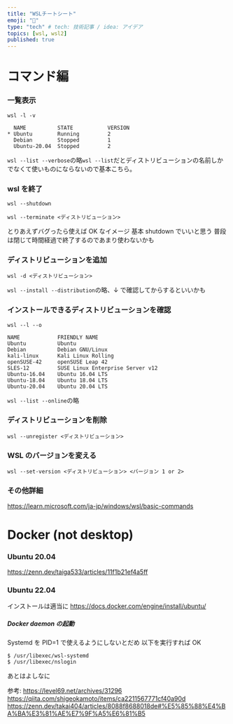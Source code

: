 ```yaml
---
title: "WSLチートシート"
emoji: "🌟"
type: "tech" # tech: 技術記事 / idea: アイデア
topics: [wsl, wsl2]
published: true
---
```


# コマンド編

### 一覧表示

```
wsl -l -v
```

```:例
  NAME          STATE           VERSION
* Ubuntu        Running         2
  Debian        Stopped         1
  Ubuntu-20.04  Stopped         2
```

`wsl --list --verbose`の略`wsl --list`だとディストリビューションの名前しかでなくて使いものにならないので基本こちら。

### wsl を終了

```:すべて
wsl --shutdown
```

```:特定のディストリビューション
wsl --terminate <ディストリビューション>
```

とりあえずバグったら使えば OK なイメージ
基本 shutdown でいいと思う
普段は閉じて時間経過で終了するのであまり使わないかも

### ディストリビューションを追加

```
wsl -d <ディストリビューション>
```

`wsl --install --distribution`の略、↓ で確認してからするといいかも

### インストールできるディストリビューションを確認

```
wsl --l --o
```

```:例
NAME            FRIENDLY NAME
Ubuntu          Ubuntu
Debian          Debian GNU/Linux
kali-linux      Kali Linux Rolling
openSUSE-42     openSUSE Leap 42
SLES-12         SUSE Linux Enterprise Server v12
Ubuntu-16.04    Ubuntu 16.04 LTS
Ubuntu-18.04    Ubuntu 18.04 LTS
Ubuntu-20.04    Ubuntu 20.04 LTS
```

`wsl --list --online`の略

### ディストリビューションを削除

```
wsl --unregister <ディストリビューション>
```

### WSL のバージョンを変える

```
wsl --set-version <ディストリビューション> <バージョン 1 or 2>
```

### その他詳細

https://learn.microsoft.com/ja-jp/windows/wsl/basic-commands

# Docker (not desktop)

### Ubuntu 20.04

https://zenn.dev/taiga533/articles/11f1b21ef4a5ff

### Ubuntu 22.04

インストールは適当に https://docs.docker.com/engine/install/ubuntu/

##### Docker daemon の起動

Systemd を PID=1 で使えるようにしないとだめ
以下を実行すれば OK

```
$ /usr/libexec/wsl-systemd
$ /usr/libexec/nslogin
```

あとはよしなに

参考:
https://level69.net/archives/31296
https://qiita.com/shigeokamoto/items/ca2211567771cf40a90d
https://zenn.dev/takai404/articles/8088f8688018de#%E5%85%88%E4%BA%BA%E3%81%AE%E7%9F%A5%E6%81%B5
